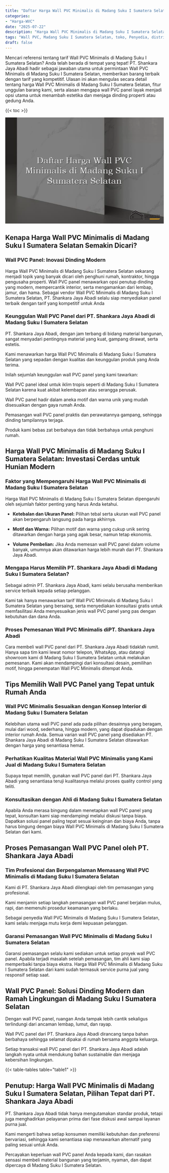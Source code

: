```yaml
---
title: "Daftar Harga Wall PVC Minimalis di Madang Suku I Sumatera Selatan"
categories: 
- "Harga-WVC"
date: "2025-07-22"
description: "Harga Wall PVC Minimalis di Madang Suku I Sumatera Selatan bagi rumah, perkantoran, serta ritel. Material unggulan, beragam motif, variasi warna modern, beserta jasa pemasangan dikerjakan oleh tenaga ahli berpengalaman serta kepastian resmi!|Layanan penyediaan Wall PVC Minimalis di Madang Suku I Sumatera Selatan untuk keperluan rumah, kantor, maupun gerai, dengan panel berkualitas dan pemasangan oleh tenaga ahli ahli dan garansi resmi.|Pilihan Wall PVC Minimalis di Madang Suku I Sumatera Selatan yang andal bagi hunian, office, serta ritel, bersama produk terbaik dan pemasangan ditangani oleh tenaga ahli berpengalaman dan kepastian resmi.|Penyediaan Wall PVC Minimalis di Madang Suku I Sumatera Selatan bagi tempat tinggal, perkantoran, dan toko, beserta material berkualitas dan penempatan dikerjakan oleh tenaga ahli ahli, dilengkapi dengan garansi resmi.}"
tags: "Wall PVC, Madang Suku I Sumatera Selatan, toko, Penyedia, distributor"
draft: false
---
```


Mencari referensi tentang tarif Wall PVC Minimalis di Madang Suku I Sumatera Selatan? Anda telah berada di tempat yang tepat! PT. Shankara Jaya Abadi hadir sebagai jawaban utama untuk permintaan Wall PVC Minimalis di Madang Suku I Sumatera Selatan, memberikan barang terbaik dengan tarif yang kompetitif. Ulasan ini akan mengulas secara detail tentang harga Wall PVC Minimalis di Madang Suku I Sumatera Selatan, fitur unggulan barang kami, serta alasan mengapa wall PVC panel layak menjadi opsi utama untuk menambah estetika dan menjaga dinding properti atau gedung Anda.

{{< toc >}}

![Daftar Harga Wall PVC Minimalis di Madang Suku I Sumatera Selatan](/images/Harga-WVC/Daftar-Harga-Wall-PVC-Minimalis-di-Madang-Suku-I-Sumatera-Selatan.png)


## Kenapa Harga Wall PVC Minimalis di Madang Suku I Sumatera Selatan Semakin Dicari?

### Wall PVC Panel: Inovasi Dinding Modern

Harga Wall PVC Minimalis di Madang Suku I Sumatera Selatan sekarang menjadi topik yang banyak dicari oleh penghuni rumah, kontraktor, hingga pengusaha properti. Wall PVC panel menawarkan opsi penutup dinding yang modern, mempercantik interior, serta mengamankan dari lembap, jamur, dan hama. Sebagai vendor Wall PVC Minimalis di Madang Suku I Sumatera Selatan, PT. Shankara Jaya Abadi selalu siap menyediakan panel terbaik dengan tarif yang kompetitif untuk Anda

### Keunggulan Wall PVC Panel dari PT. Shankara Jaya Abadi di Madang Suku I Sumatera Selatan

PT. Shankara Jaya Abadi, dengan jam terbang di bidang material bangunan, sangat menyadari pentingnya material yang kuat, gampang dirawat, serta estetis.

Kami menawarkan harga Wall PVC Minimalis di Madang Suku I Sumatera Selatan yang sepadan dengan kualitas dan keunggulan produk yang Anda terima.

Inilah sejumlah keunggulan wall PVC panel yang kami tawarkan:

Wall PVC panel ideal untuk iklim tropis seperti di Madang Suku I Sumatera Selatan karena kuat akibat kelembapan atau serangga perusak.

Wall PVC panel hadir dalam aneka motif dan warna unik yang mudah disesuaikan dengan gaya rumah Anda.

Pemasangan wall PVC panel praktis dan perawatannya gampang, sehingga dinding tampilannya terjaga.

Produk kami bebas zat berbahaya dan tidak berbahaya untuk penghuni rumah.

## Harga Wall PVC Minimalis di Madang Suku I Sumatera Selatan: Investasi Cerdas untuk Hunian Modern

### Faktor yang Mempengaruhi Harga Wall PVC Minimalis di Madang Suku I Sumatera Selatan

Harga Wall PVC Minimalis di Madang Suku I Sumatera Selatan dipengaruhi oleh sejumlah faktor penting yang harus Anda ketahui.

- **Ketebalan dan Ukuran Panel:** Pilihan tebal serta ukuran wall PVC panel akan berpengaruh langsung pada harga akhirnya.

- **Motif dan Warna:** Pilihan motif dan warna yang cukup unik sering ditawarkan dengan harga yang agak besar, namun tetap ekonomis.

- **Volume Pembelian:** Jika Anda memesan wall PVC panel dalam volume banyak, umumnya akan ditawarkan harga lebih murah dari PT. Shankara Jaya Abadi.

### Mengapa Harus Memilih PT. Shankara Jaya Abadi di Madang Suku I Sumatera Selatan?

Sebagai admin PT. Shankara Jaya Abadi, kami selalu berusaha memberikan service terbaik kepada setiap pelanggan.

Kami tak hanya menawarkan tarif Wall PVC Minimalis di Madang Suku I Sumatera Selatan yang bersaing, serta menyediakan konsultasi gratis untuk memfasilitasi Anda menyesuaikan jenis wall PVC panel yang pas dengan kebutuhan dan dana Anda.

### Proses Pemesanan Wall PVC Minimalis diPT. Shankara Jaya Abadi

Cara membeli wall PVC panel dari PT. Shankara Jaya Abadi tidaklah rumit. Hanya sapa tim kami lewat nomor telepon, WhatsApp, atau datangi showroom kami di Madang Suku I Sumatera Selatan untuk melakukan pemesanan. Kami akan mendampingi dari konsultasi desain, pemilihan motif, hingga penempatan Wall PVC Minimalis ditempat Anda.

## Tips Memilih Wall PVC Panel yang Tepat untuk Rumah Anda

### Wall PVC Minimalis Sesuaikan dengan Konsep Interior di Madang Suku I Sumatera Selatan

Kelebihan utama wall PVC panel ada pada pilihan desainnya yang beragam, mulai dari wood, sederhana, hingga modern, yang dapat dipadukan dengan interior rumah Anda. Semua varian wall PVC panel yang disediakan PT. Shankara Jaya Abadi di Madang Suku I Sumatera Selatan ditawarkan dengan harga yang senantiasa hemat.

### Perhatikan Kualitas Material Wall PVC Minimalis yang Kami Jual di Madang Suku I Sumatera Selatan

Supaya tepat memilih, gunakan wall PVC panel dari PT. Shankara Jaya Abadi yang senantiasa teruji kualitasnya melalui proses quality control yang teliti.

### Konsultasikan dengan Ahli di Madang Suku I Sumatera Selatan

Apabila Anda merasa bingung dalam menetapkan wall PVC panel yang tepat, konsultan kami siap mendampingi melalui diskusi tanpa biaya. Dapatkan solusi panel paling tepat sesuai keinginan dan biaya Anda, tanpa harus bingung dengan biaya Wall PVC Minimalis di Madang Suku I Sumatera Selatan dari kami.

## Proses Pemasangan Wall PVC Panel oleh PT. Shankara Jaya Abadi

### Tim Profesional dan Berpengalaman Memasang Wall PVC Minimalis di Madang Suku I Sumatera Selatan

Kami di PT. Shankara Jaya Abadi dilengkapi oleh tim pemasangan yang profesional.

Kami menjamin setiap langkah pemasangan wall PVC panel berjalan mulus, rapi, dan memenuhi prosedur keamanan yang berlaku.

Sebagai penyedia Wall PVC Minimalis di Madang Suku I Sumatera Selatan, kami selalu menjaga mutu kerja demi kepuasan pelanggan.

### Garansi Pemasangan Wall PVC Minimalis di Madang Suku I Sumatera Selatan

Garansi pemasangan selalu kami sediakan untuk setiap proyek wall PVC panel. Apabila terjadi masalah setelah pemasangan, tim ahli kami siap memperbaiki tanpa biaya ekstra. Harga Wall PVC Minimalis di Madang Suku I Sumatera Selatan dari kami sudah termasuk service purna jual yang responsif setiap saat.

## Wall PVC Panel: Solusi Dinding Modern dan Ramah Lingkungan di Madang Suku I Sumatera Selatan

Dengan wall PVC panel, ruangan Anda tampak lebih cantik sekaligus terlindungi dari ancaman lembap, lumut, dan rayap.

Wall PVC panel dari PT. Shankara Jaya Abadi dirancang tanpa bahan berbahaya sehingga selamat dipakai di rumah bersama anggota keluarga.

Setiap transaksi wall PVC panel dari PT. Shankara Jaya Abadi adalah langkah nyata untuk mendukung bahan sustainable dan menjaga kebersihan lingkungan.

{{< table-tables table="table1" >}}

## Penutup: Harga Wall PVC Minimalis di Madang Suku I Sumatera Selatan, Pilihan Tepat dari PT. Shankara Jaya Abadi

PT. Shankara Jaya Abadi tidak hanya mengutamakan standar produk, tetapi juga menghadirkan pelayanan prima dari fase diskusi awal sampai layanan purna jual.

Kami mengerti bahwa setiap konsumen memiliki kebutuhan dan preferensi bervariasi, sehingga kami senantiasa siap menawarkan alternatif yang paling sesuai untuk Anda.

Percayakan keperluan wall PVC panel Anda kepada kami, dan rasakan sensasi membeli material bangunan yang terjamin, nyaman, dan dapat dipercaya di Madang Suku I Sumatera Selatan.
